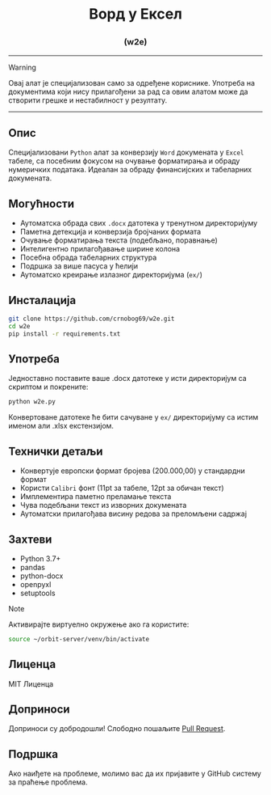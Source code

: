 # <p align="center">Ворд у Ексел</p>

### <p align="center">(w2e)</p>

---

> [!WARNING]
> Овај алат је специјализован само за одређене кориснике. Употреба на документима који нису прилагођени за рад са овим алатом може да створити грешке и нестабилност у резултату.

---

## Опис
Специјализовани `Python` алат за конверзију `Word` докумената у `Excel` табеле, са посебним фокусом на очување форматирања и обраду нумеричких података. Идеалан за обраду финансијских и табеларних докумената.

## Могућности
- Аутоматска обрада свих `.docx` датотека у тренутном директоријуму
- Паметна детекција и конверзија бројчаних формата
- Очување форматирања текста (подебљано, поравнање)
- Интелигентно прилагођавање ширине колона
- Посебна обрада табеларних структура
- Подршка за више пасуса у ћелији
- Аутоматско креирање излазног директоријума (`ex/`)

## Инсталација
```bash
git clone https://github.com/crnobog69/w2e.git
cd w2e
pip install -r requirements.txt
```

## Употреба
Једноставно поставите ваше .docx датотеке у исти директоријум са скриптом и покрените:
```bash
python w2e.py
```
Конвертоване датотеке ће бити сачуване у `ex/` директоријуму са истим именом али .xlsx екстензијом.

## Технички детаљи
- Конвертује европски формат бројева (200.000,00) у стандардни формат
- Користи `Calibri` фонт (11pt за табеле, 12pt за обичан текст)
- Имплементира паметно преламање текста
- Чува подебљани текст из изворних докумената
- Аутоматски прилагођава висину редова за преломљени садржај

## Захтеви
- Python 3.7+
- pandas
- python-docx
- openpyxl
- setuptools

> [!NOTE]
> Активирајте виртуелно окружење ако га користите:
> <br>
> ```bash
> source ~/orbit-server/venv/bin/activate

## Лиценца
MIT Лиценца

## Доприноси
Доприноси су добродошли! Слободно пошаљите [Pull Request](https://github.com/crnobog69/w2e/pulls).

## Подршка
Ако наиђете на проблеме, молимо вас да их пријавите у GitHub систему за праћење проблема.
